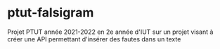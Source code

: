 # ptut-falsigram
Projet PTUT année 2021-2022 en 2e année d'IUT sur un projet visant à créer une API permettant d'insérer des fautes dans un texte
